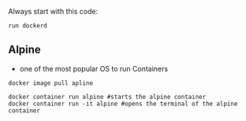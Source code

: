 Always start with this code:

```
run dockerd
```

## Alpine

- one of the most popular OS to run Containers

```docker
docker image pull apline
```

```docker
docker container run alpine #starts the alpine container
docker container run -it alpine #opens the terminal of the alpine container
```
